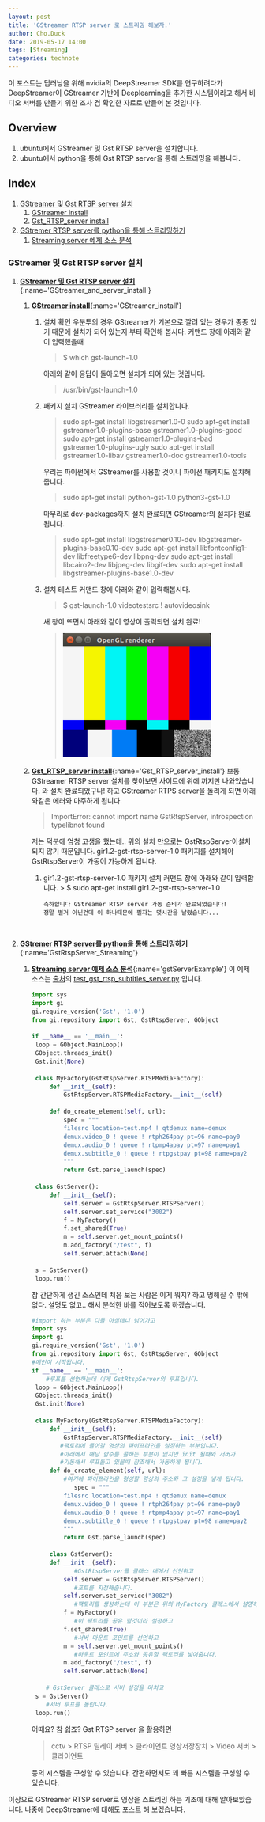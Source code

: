 ```yaml
---
layout: post
title: 'GStreamer RTSP server 로 스트리밍 해보자.'
author: Cho.Duck
date: 2019-05-17 14:00
tags: [Streaming]
categories: technote
---
```


이 포스트는 딥러닝을 위해 nvidia의 DeepStreamer SDK를 연구하려다가 DeepStreamer이 GStreamer 기반에 Deeplearning을 추가한 시스템이라고 해서 비디오 서버를 만들기 위한 조사 겸 확인한 자료로 만들어 본 것입니다.

## Overview

1. ubuntu에서 GStreamer 및 Gst RTSP server을 설치합니다.
2. ubuntu에서 python을 통해 Gst RTSP server을 통해 스트리밍을 해봅니다.

## Index

1. [GStreamer 및 Gst RTSP server 설치](#GStreamer_and_server_install)
   1. [GStreamer install](#GStreamer_install)
   2. [Gst_RTSP_server install](#Gst_RTSP_server_install)
2. [GStremer RTSP server를 python을 통해 스트리밍하기](#GstRtspServer_Streaming)
   1. [Streaming server 예제 소스 분석](#gstServerExample)

### GStreamer 및 Gst RTSP server 설치

1.  [**GStreamer 및 Gst RTSP server 설치**](){:name='GStreamer_and_server_install'}

    1.  [**GStreamer install**](){:name='GStreamer_install'}

        1. 설치 확인
           우분투의 경우 GStreamer가 기본으로 깔려 있는 경우가 종종 있기 때문에 설치가 되어 있는지 부터 확인해 봅시다.
           커맨드 창에 아래와 같이 입력했을때

           > $ which gst-launch-1.0

           아래와 같이 응답이 돌아오면 설치가 되어 있는 것입니다.

           > /usr/bin/gst-launch-1.0

        2. 패키지 설치
           GStreamer 라이브러리를 설치합니다.

           > sudo apt-get install libgstreamer1.0-0
           > sudo apt-get install gstreamer1.0-plugins-base gstreamer1.0-plugins-good
           > sudo apt-get install gstreamer1.0-plugins-bad gstreamer1.0-plugins-ugly
           > sudo apt-get install gstreamer1.0-libav gstreamer1.0-doc gstreamer1.0-tools

           우리는 파이썬에서 GStreamer를 사용할 것이니 파이선 패키지도 설치해줍니다.

           > sudo apt-get install python-gst-1.0 python3-gst-1.0

           마무리로 dev-packages까지 설치 완료되면 GStreamer의 설치가 완료됩니다.

           > sudo apt-get install libgstreamer0.10-dev libgstreamer-plugins-base0.10-dev
           > sudo apt-get install libfontconfig1-dev libfreetype6-dev libpng-dev
           > sudo apt-get install libcairo2-dev libjpeg-dev libgif-dev
           > sudo apt-get install libgstreamer-plugins-base1.0-dev

        3. 설치 테스트
           커맨드 창에 아래와 같이 입력해봅시다.

           > $ gst-launch-1.0 videotestsrc ! autovideosink

           새 창이 뜨면서 아래와 같이 영상이 출력되면 설치 완료!

           > ![AltTag AlanWake's Photo](/assets/images/gstreamer_image/gstreamerTest.png 'Title AlanWake Photo')

    2.  [**Gst_RTSP_server install**](){:name='Gst_RTSP_server_install'}
        보통 GStreamer RTSP server 설치를 찾아보면 사이트에 위에 까지만 나와있습니다.
        와 설치 완료되었구나! 하고 GStreamer RTPS server을 돌리게 되면 아래와같은 에러와 마주하게 됩니다.

        > ImportError: cannot import name GstRtspServer, introspection typelibnot found

        저는 덕분에 엄청 고생을 했는데.. 위의 설치 만으로는 GstRtspServer이설치되지 않기 때문입니다.
        gir1.2-gst-rtsp-server-1.0 패키지를 설치해야 GstRtspServer이 가동이 가능하게 됩니다.
        <br>

        1.  gir1.2-gst-rtsp-server-1.0 패키지 설치
            커맨드 창에 아래와 같이 입력합니다. > $ sudo apt-get install gir1.2-gst-rtsp-server-1.0

                축하합니다 GStreamer RTSP server 가동 준비가 완료되었습니다!
                정말 별거 아닌건데 이 하나때문에 필자는 몇시간을 날렸습니다...

            <br>

2.  [**GStremer RTSP server를 python을 통해 스트리밍하기**](){:name='GstRtspServer_Streaming'}

    1. [**Streaming server 예제 소스 분석**](){:name='gstServerExample'}
       이 예제 소스는 [출처](https://github.com/tamaggo/gstreamer-examples)의 [test_gst_rtsp_subtitles_server.py](https://github.com/tamaggo/gstreamer-examples/blob/master/test_gst_rtsp_subtitles_server.py) 입니다.

       ```python
       import sys
       import gi
       gi.require_version('Gst', '1.0')
       from gi.repository import Gst, GstRtspServer, GObject

       if __name__ == '__main__':
       	loop = GObject.MainLoop()
       	GObject.threads_init()
       	Gst.init(None)

       	class MyFactory(GstRtspServer.RTSPMediaFactory):
       		def __init__(self):
       			GstRtspServer.RTSPMediaFactory.__init__(self)

       		def do_create_element(self, url):
       			spec = """
       			filesrc location=test.mp4 ! qtdemux name=demux
       			demux.video_0 ! queue ! rtph264pay pt=96 name=pay0
       			demux.audio_0 ! queue ! rtpmp4apay pt=97 name=pay1
       			demux.subtitle_0 ! queue ! rtpgstpay pt=98 name=pay2
       			"""
       			return Gst.parse_launch(spec)

       	class GstServer():
       		def __init__(self):
       			self.server = GstRtspServer.RTSPServer()
       			self.server.set_service("3002")
       			f = MyFactory()
       			f.set_shared(True)
       			m = self.server.get_mount_points()
       			m.add_factory("/test", f)
       			self.server.attach(None)

       	s = GstServer()
       	loop.run()
       ```

       참 간단하게 생긴 소스인데 처음 보는 사람은 이게 뭐지? 하고 멍해질 수 밖에 없다.
       설명도 없고.. 해서 분석한 바를 적어보도록 하겠습니다.

       ```python
       #import 하는 부분은 다들 아실테니 넘어가고
       import sys
       import gi
       gi.require_version('Gst', '1.0')
       from gi.repository import Gst, GstRtspServer, GObject
       #메인이 시작됩니다.
       if __name__ == '__main__':
           #루프를 선언하는데 이게 GstRtspServer의 루프입니다.
       	loop = GObject.MainLoop()
       	GObject.threads_init()
       	Gst.init(None)

       	class MyFactory(GstRtspServer.RTSPMediaFactory):
       		def __init__(self):
       			GstRtspServer.RTSPMediaFactory.__init__(self)
               #팩토리에 들어갈 영상의 파이프라인을 설정하는 부분입니다.
               #아래에서 해당 함수를 콜하는 부분이 없지만 init 될때와 서버가
               #기동해서 루프돌고 있을때 참조해서 가동하게 됩니다.
       		def do_create_element(self, url):
       			#여기에 파이프라인을 형성할 영상의 주소와 그 설정을 넣게 됩니다.
                   spec = """
       			filesrc location=test.mp4 ! qtdemux name=demux
       			demux.video_0 ! queue ! rtph264pay pt=96 name=pay0
       			demux.audio_0 ! queue ! rtpmp4apay pt=97 name=pay1
       			demux.subtitle_0 ! queue ! rtpgstpay pt=98 name=pay2
       			"""
       			return Gst.parse_launch(spec)

         	class GstServer():
       		def __init__(self):
                   #GstRtspServer를 클래스 내에서 선언하고
       			self.server = GstRtspServer.RTSPServer()
                   #포트를 지정해줍니다.
       			self.server.set_service("3002")
                   #팩토리를 생성하는데 이 부분은 위의 MyFactory 클래스에서 설명하겠습니다.
       			f = MyFactory()
                   #이 팩토리를 공유 할것이라 설정하고
       			f.set_shared(True)
                   #서버 마운트 포인트를 선언하고
       			m = self.server.get_mount_points()
                   #마운트 포인트에 주소와 공유할 팩토리를 넣어줍니다.
       			m.add_factory("/test", f)
       			self.server.attach(None)

           # GstServer 클래스로 서버 설정을 마치고
       	s = GstServer()
           #서버 루프를 돌립니다.
       	loop.run()
       ```

       어때요? 참 쉽죠?
       Gst RTSP server 을 활용하면

       > cctv > RTSP 릴레이 서버 > 클라이언트
       > 영상저장장치 > Video 서버 > 클라이언트

       등의 시스템을 구성할 수 있습니다.
       간편하면서도 꽤 빠른 시스템을 구성할 수 있습니다.

이상으로 GStreamer RTSP server로 영상을 스트리밍 하는 기초에 대해 알아보았습니다.
나중에 DeepStreamer에 대해도 포스트 해 보겠습니다.
